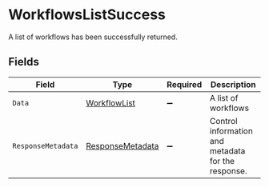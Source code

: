 # WorkflowsListSuccess

A list of workflows has been successfully returned.


## Fields

| Field                                                           | Type                                                            | Required                                                        | Description                                                     |
| --------------------------------------------------------------- | --------------------------------------------------------------- | --------------------------------------------------------------- | --------------------------------------------------------------- |
| `Data`                                                          | [WorkflowList](../../Models/Components/WorkflowList.md)         | :heavy_minus_sign:                                              | A list of workflows                                             |
| `ResponseMetadata`                                              | [ResponseMetadata](../../Models/Components/ResponseMetadata.md) | :heavy_minus_sign:                                              | Control information and metadata for the response.              |